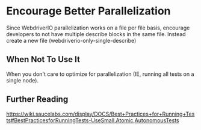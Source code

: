 # Encourage Better Parallelization

Since WebdriverIO parallelization works on a file per file basis, encourage developers to not have multiple describe blocks in the same file. Instead create a new file (webdriverio-only-single-describe)

## When Not To Use It

When you don't care to optimize for parallelization (IE, running all tests on a single node).

## Further Reading

https://wiki.saucelabs.com/display/DOCS/Best+Practices+for+Running+Tests#BestPracticesforRunningTests-UseSmall,Atomic,AutonomousTests
